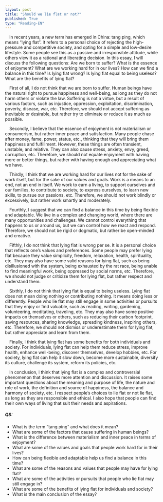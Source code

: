 ```yaml
---
layout: post
title: "Should we lie flat or not?"
published: True
type: "Reading-EN"
---
```




&emsp;In recent years, a new term has emerged in China: tang ping, which means “lying flat”. It refers to a personal choice of rejecting the high-pressure and competitive society, and opting for a simple and low-desire lifestyle. Some people see this as a passive and irresponsible attitude, while others view it as a rational and liberating decision. In this essay, I will discuss the following questions: Are we born to suffer? What is the essence of enjoyment? What are we working hard for in our lives? How can we find a balance in this time? Is lying flat wrong? Is lying flat equal to being useless? What are the benefits of lying flat?

&emsp;First of all, I do not think that we are born to suffer. Human beings have the natural right to pursue happiness and well-being, as long as they do not harm others or violate the law. Suffering is not a virtue, but a result of various factors, such as injustice, oppression, exploitation, discrimination, poverty, disease, war, etc. Therefore, we should not accept suffering as inevitable or desirable, but rather try to eliminate or reduce it as much as possible.

&emsp;Secondly, I believe that the essence of enjoyment is not materialism or consumerism, but rather inner peace and satisfaction. Many people chase after money, fame, power, status, etc., thinking that they will bring them happiness and fulfillment. However, these things are often transient, unstable, and relative. They can also cause stress, anxiety, envy, greed, corruption, etc. Therefore, we should not equate enjoyment with having more or better things, but rather with having enough and appreciating what we have.

&emsp;Thirdly, I think that we are working hard for our lives not for the sake of work itself, but for the sake of our values and goals. Work is a means to an end, not an end in itself. We work to earn a living, to support ourselves and our families, to contribute to society, to express ourselves, to learn new skills, to pursue our passions, etc. Therefore, we should not work blindly or excessively, but rather work smartly and moderately.

&emsp;Fourthly, I suggest that we can find a balance in this time by being flexible and adaptable. We live in a complex and changing world, where there are many opportunities and challenges. We cannot control everything that happens to us or around us, but we can control how we react and respond. Therefore, we should not be rigid or dogmatic, but rather be open-minded and creative.

&emsp;Fifthly, I do not think that lying flat is wrong per se. It is a personal choice that reflects one’s values and preferences. Some people may prefer lying flat because they value simplicity, freedom, relaxation, health, spirituality, etc. They may also have some valid reasons for lying flat, such as being disillusioned with the system, being exhausted by the rat race, being unable to find meaningful work, being oppressed by social norms, etc. Therefore, we should not judge or criticize them for lying flat, but rather respect and understand them.

&emsp;Sixthly, I do not think that lying flat is equal to being useless. Lying flat does not mean doing nothing or contributing nothing. It means doing less or differently. People who lie flat may still engage in some activities or pursuits that they enjoy or find valuable, such as reading, writing, gardening, volunteering, meditating, traveling, etc. They may also have some positive impacts on themselves or others, such as reducing their carbon footprint, saving resources, sharing knowledge, spreading kindness, inspiring others, etc. Therefore, we should not dismiss or underestimate them for lying flat, but rather appreciate and learn from them.

&emsp;Finally, I think that lying flat has some benefits for both individuals and society. For individuals, lying flat can help them reduce stress, improve health, enhance well-being, discover themselves, develop hobbies, etc. For society, lying flat can help it slow down, become more sustainable, diversify its culture, challenge its system, reform its policies, etc.

&emsp;In conclusion, I think that lying flat is a complex and controversial phenomenon that deserves more attention and discussion. It raises some important questions about the meaning and purpose of life, the nature and role of work, the definition and source of happiness, the balance and harmony of society, etc. I respect people’s choices to lie flat or not lie flat, as long as they are responsible and ethical. I also hope that people can find their own ways of living that suit their needs and aspirations.

##### QS:

- What is the term “tang ping” and what does it mean? 
- What are some of the factors that cause suffering in human beings? 
- What is the difference between materialism and inner peace in terms of enjoyment? 
- What are some of the values and goals that people work hard for in their lives? 
- How can being flexible and adaptable help us find a balance in this time? 
- What are some of the reasons and values that people may have for lying flat? 
- What are some of the activities or pursuits that people who lie flat may still engage in? 
- What are some of the benefits of lying flat for individuals and society? 
- What is the main conclusion of the essay? 
